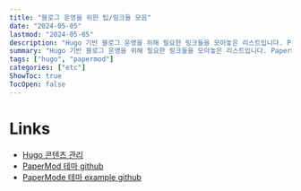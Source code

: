```yaml
---
title: "블로그 운영을 위한 팁/링크들 모음"
date: "2024-05-05"
lastmod: "2024-05-05"
description: "Hugo 기반 블로그 운영을 위해 필요한 링크들을 모아놓은 리스트입니다. PaperMod 테마에 대한 것도 포함"
summary: "Hugo 기반 블로그 운영을 위해 필요한 링크들을 모아놓은 리스트입니다. PaperMod 테마에 대한 것도 포함"
tags: ["hugo", "papermod"]
categories: ["etc"]
ShowToc: true
TocOpen: false
---
```


# Links
- [Hugo 콘텐츠 관리](https://gohugo.io/content-management/menus/)
- [PaperMod 테마 github](https://github.com/adityatelange/hugo-PaperMod)
- [PaperMode 테마 example github](https://github.com/adityatelange/hugo-PaperMod/tree/exampleSite)